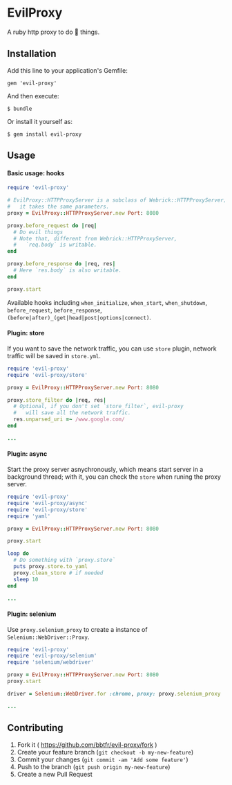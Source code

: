 # EvilProxy

A ruby http proxy to do :imp: things.

## Installation

Add this line to your application's Gemfile:

    gem 'evil-proxy'

And then execute:

    $ bundle

Or install it yourself as:

    $ gem install evil-proxy

## Usage

#### Basic usage: hooks

```ruby
require 'evil-proxy'

# EvilProxy::HTTPProxyServer is a subclass of Webrick::HTTPProxyServer;
#   it takes the same parameters.
proxy = EvilProxy::HTTPProxyServer.new Port: 8080

proxy.before_request do |req|
  # Do evil things
  # Note that, different from Webrick::HTTPProxyServer, 
  #   `req.body` is writable.
end

proxy.before_response do |req, res|
  # Here `res.body` is also writable.
end

proxy.start
```

Available hooks including `when_initialize`, `when_start`, `when_shutdown`, 
  `before_request`, `before_response`, `(before|after)_(get|head|post|options|connect)`.

#### Plugin: store
  
If you want to save the network traffic, you can use `store` plugin,
  network traffic will be saved in `store.yml`.
```ruby
require 'evil-proxy'
require 'evil-proxy/store'

proxy = EvilProxy::HTTPProxyServer.new Port: 8080

proxy.store_filter do |req, res|
  # Optional, if you don't set `store_filter`, evil-proxy
  #   will save all the network traffic.
  res.unparsed_uri =~ /www.google.com/
end

...
```

#### Plugin: async
Start the proxy server asnychronously, which means start server in a background thread;
with it, you can check the `store` when runing the proxy server.
```ruby
require 'evil-proxy'
require 'evil-proxy/async'
require 'evil-proxy/store'
require 'yaml'

proxy = EvilProxy::HTTPProxyServer.new Port: 8080

proxy.start

loop do
  # Do something with `proxy.store`
  puts proxy.store.to_yaml
  proxy.clean_store # if needed
  sleep 10
end

...
```

#### Plugin: selenium
Use `proxy.selenium_proxy` to create a instance of `Selenium::WebDriver::Proxy`.

```ruby
require 'evil-proxy'
require 'evil-proxy/selenium'
require 'selenium/webdriver'

proxy = EvilProxy::HTTPProxyServer.new Port: 8080
proxy.start

driver = Selenium::WebDriver.for :chrome, proxy: proxy.selenium_proxy

...
```


## Contributing

1. Fork it ( https://github.com/bbtfr/evil-proxy/fork )
2. Create your feature branch (`git checkout -b my-new-feature`)
3. Commit your changes (`git commit -am 'Add some feature'`)
4. Push to the branch (`git push origin my-new-feature`)
5. Create a new Pull Request
